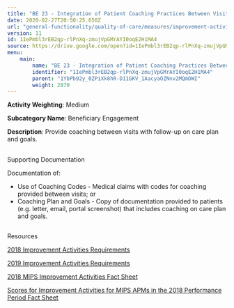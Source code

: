 ```yaml
---
title: "BE 23 - Integration of Patient Coaching Practices Between Visits"
date: 2020-02-27T20:50:25.650Z
url: "general-functionality/quality-of-care/measures/improvement-activities-measures/2018-improvement-acti_76.html"
version: 11
id: 1IePmbl3rEB2qp-rlPnXq-zmujVpGMrAYI0oqE2H1MA4
source: https://drive.google.com/open?id=1IePmbl3rEB2qp-rlPnXq-zmujVpGMrAYI0oqE2H1MA4
menu:
    main:
        name: "BE 23 - Integration of Patient Coaching Practices Between Visits"
        identifier: "1IePmbl3rEB2qp-rlPnXq-zmujVpGMrAYI0oqE2H1MA4"
        parent: "1YbPb92y_0ZPiXk8hR-D11GKV_1AacyaOZNnv2MQmDWI"
        weight: 2870
---
```









**Activity Weighting**: Medium

**Subcategory Name**: Beneficiary Engagement

**Description**: Provide coaching between visits with follow-up on care plan and goals.







## 

Supporting Documentation

Documentation of:

* Use of Coaching Codes - Medical claims with codes for coaching provided between visits; or 
* Coaching Plan and Goals - Copy of documentation provided to patients (e.g. letter, email, portal screenshot) that includes coaching on care plan and goals.







## 

Resources

[2018 Improvement Activities Requirements](https://qpp.cms.gov/mips/improvement-activities?py=2018)

[2019 Improvement Activities Requirements](https://qpp.cms.gov/mips/improvement-activities?py=2019)

[2018 MIPS Improvement Activities Fact Sheet](https://qpp.cms.gov/resource/2018%20MIPS%20Improvement%20Activities%20Fact%20Sheet)

[Scores for Improvement Activities for MIPS APMs in the 2018 Performance Period Fact Sheet](https://qpp.cms.gov/resource/2018%20MIPS%20APMs%20improvement%20Activities%20scores%20fact%20sheet)

